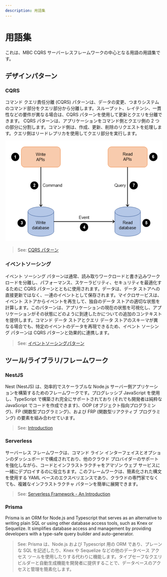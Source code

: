 ```yaml
---
description: 用語集
---
```


# 用語集

これは、MBC CQRS サーバーレスフレームワークの中心となる用語の用語集です。

## デザインパターン

### CQRS

コマンド クエリ責任分離 (CQRS) パターンは、データの変更、つまりシステムのコマンド部分をクエリ部分から分離します。スループット、レイテンシ、一貫性などの要件が異なる場合は、CQRS パターンを使用して更新とクエリを分離できます。 CQRS パターンは、アプリケーションをコマンド側とクエリ側の 2 つの部分に分割します。コマンド側は、作成、更新、削除のリクエストを処理します。クエリ側はリードレプリカを使用してクエリ部分を実行します。

![CQRS flow](./images/CQRS.png)

> See: [CQRS パターン](https://docs.aws.amazon.com/prescriptive-guidance/latest/modernization-data-persistence/cqrs-pattern.html)

### イベントソーシング

イベント ソーシング パターンは通常、読み取りワークロードと書き込みワークロードを分離し、パフォーマンス、スケーラビリティ、セキュリティを最適化するために CQRS パターンとともに使用されます。データは、データ ストアへの直接更新ではなく、一連のイベントとして保存されます。マイクロサービスは、イベント ストアからイベントを再生して、独自のデータ ストアの適切な状態を計算します。このパターンは、アプリケーションの現在の状態を可視化し、アプリケーションがその状態にどのように到達したかについての追加のコンテキストを提供します。コマンド データ ストアとクエリ データ ストアのスキーマが異なる場合でも、特定のイベントのデータを再現できるため、イベント ソーシング パターンは CQRS パターンと効果的に連携します。

> See: [イベントソーシングパターン](https://docs.aws.amazon.com/prescriptive-guidance/latest/modernization-data-persistence/service-per-team.html)

## ツール/ライブラリ/フレームワーク

### NestJS

Nest (NestJS) は、効率的でスケーラブルな Node.js サーバー側アプリケーションを構築するためのフレームワークです。プログレッシブ JavaScript を使用し、TypeScript で構築され完全にサポートされており (それでも開発者は純粋な JavaScript でコードを作成できます)、OOP (オブジェクト指向プログラミング)、FP (関数型プログラミング)、および FRP (関数型リアクティブ プログラミング) の要素を組み合わせています。

> See: [Introduction](https://docs.nestjs.com/)

### Serverless

サーバーレス フレームワークは、コマンド ライン インターフェイスとオプションのダッシュボードで構成されており、他のクラウド プロバイダーのサポートを強化しながら、コードとインフラストラクチャをアマゾン ウェブ サービスに一緒にデプロイするのに役立ちます。このフレームワークは、簡素化された構文を使用する YAML ベースのエクスペリエンスであり、クラウドの専門家でなくても、複雑なインフラストラクチャ パターンを簡単に展開できます。

> See: [Serverless Framework - An Introduction](https://www.serverless.com/framework/docs#serverless-framework---an-introduction)

### Prisma

Prisma is an ORM for Node.js and Typescript that serves as an alternative to writing plain SQL or using other database access tools, such as Knex or Sequelize. It simplifies database access and management by providing developers with a type-safe query builder and auto-generator.

> See: Prisma は、Node.js および Typescript 用の ORM であり、プレーンな SQL を記述したり、Knex や Sequelize などの他のデータベース アクセス ツールを使用したりする代わりに機能します。タイプセーフなクエリ ビルダーと自動生成機能を開発者に提供することで、データベースのアクセスと管理を簡素化します。
